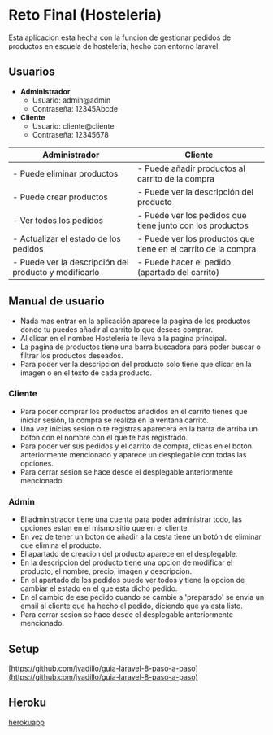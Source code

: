 # Reto Final (Hosteleria)

Esta aplicacion esta hecha con la funcion de gestionar pedidos de productos en escuela de hosteleria, hecho con entorno laravel.

## Usuarios
- **Administrador**
    - Usuario: admin@admin
    - Contraseña: 12345Abcde
- **Cliente**
    - Usuario: cliente@cliente
    - Contraseña: 12345678


| **Administrador**                                     | **Cliente**                                                    |
|-------------------------------------------------------|----------------------------------------------------------------|
| - Puede eliminar productos                            | - Puede añadir productos al carrito de la compra               |
| - Puede crear productos                               | - Puede ver la descripción del producto                        |
| - Ver todos los pedidos                               | - Puede ver los pedidos que tiene junto con los productos      |
| - Actualizar el estado de los pedidos                 | - Puede ver los productos que tiene en el carrito de la compra |
| - Puede ver la descripción del producto y modificarlo | - Puede hacer el pedido (apartado del carrito)                 |


## Manual de usuario
- Nada mas entrar en la aplicación aparece la pagina de los productos donde tu puedes añadir al carrito lo que desees comprar.
- Al clicar en el nombre Hosteleria te lleva a la pagina principal.
- La pagina de productos tiene una barra buscadora para poder buscar o filtrar los productos deseados.
- Para poder ver la descripcion del producto solo tiene que clicar en la imagen o en el texto de cada producto.
 ### Cliente
- Para poder comprar los productos añadidos en el carrito tienes que iniciar sesión, la compra se realiza en la ventana carrito.
- Una vez inicias sesion o te registras aparecerá en la barra de arriba un boton con el nombre con el que te has registrado.
- Para poder ver sus pedidos y el carrito de compra, clicas en el boton anteriormente mencionado y aparece un desplegable 
  con todas las opciones.
- Para cerrar sesion se hace desde el desplegable anteriormente mencionado.
 ### Admin
- El administrador tiene una cuenta para poder administrar todo, las opciones estan en el mismo sitio que en el cliente.
- En vez de tener un boton de añadir a la cesta tiene un botón de eliminar que elimina el producto.
- El apartado de creacion del producto aparece en el desplegable.
- En la descripcion del producto tiene una opcion de modificar el producto, el nombre, precio, imagen y descripcion.
- En el apartado de los pedidos puede ver todos y tiene la opcion de cambiar el estado en el que esta dicho pedido.
- En el cambio de ese pedido cuando se cambie a 'preparado' se envia un email al cliente que ha hecho el pedido, 
  diciendo que ya esta listo. 
- Para cerrar sesion se hace desde el desplegable anteriormente mencionado.

## Setup

[https://github.com/jvadillo/guia-laravel-8-paso-a-paso](https://github.com/jvadillo/guia-laravel-8-paso-a-paso)

## Heroku

[herokuapp](https://hosteleriasuper.herokuapp.com/)
